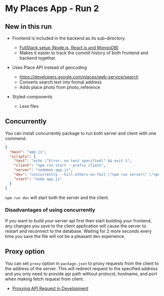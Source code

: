 # My Places App - Run 2

## New in this run

- Frontend is included in the backend as its sub-directory.

  - [FullStack setup (Node.js, React.js and MongoDB)](https://dev.to/pacheco/my-fullstack-setup-node-js-react-js-and-mongodb-2a4k)
  - Makes it easier to track the commit history of both frontend and backend together.

- Uses Place API instead of geocoding

  - https://developers.google.com/places/web-service/search
  - Converts search text into formal address
  - Adds place photo from photo_reference

- Styled-components
  - Less files

## Concurrently

You can install concurrently package to run both server and client with one commend.

```json
{
  "main": "app.js",
  "scripts": {
    "test": "echo \"Error: no test specified\" && exit 1",
    "client": "npm run start --prefix client",
    "server": "nodemon app.js",
    "dev": "concurrently --kill-others-on-fail \"npm run server\" \"npm run client\"",
    "start": "node app.js"
  }
}
```

`npm run dev` will start both the server and the client.

### Disadvantages of using concurrently

If you want to build your server api first then start building your frontend, any changes you save to the client application will cause the server to restart and reconnect to the database. Waiting for 2 more seconds every time you save the file will not be a pleasant dev experience.

## Proxy option

You can set `proxy` option in `package.json` to proxy requests from the client to the address of the server. This will redirect request to the specified address and you only need to provide api path without protocol, hostname, and port when making fetch request from client.

- [Proxying API Request in Development](https://create-react-app.dev/docs/proxying-api-requests-in-development/)
